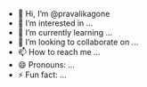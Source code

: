 - 👋 Hi, I’m @pravalikagone
- 👀 I’m interested in ...
- 🌱 I’m currently learning ...
- 💞️ I’m looking to collaborate on ...
- 📫 How to reach me ...
- 😄 Pronouns: ...
- ⚡ Fun fact: ...

<!---
pravalikagone/pravalikagone is a ✨ special ✨ repository because its `README.md` (this file) appears on your GitHub profile.
You can click the Preview link to take a look at your changes.
--->
